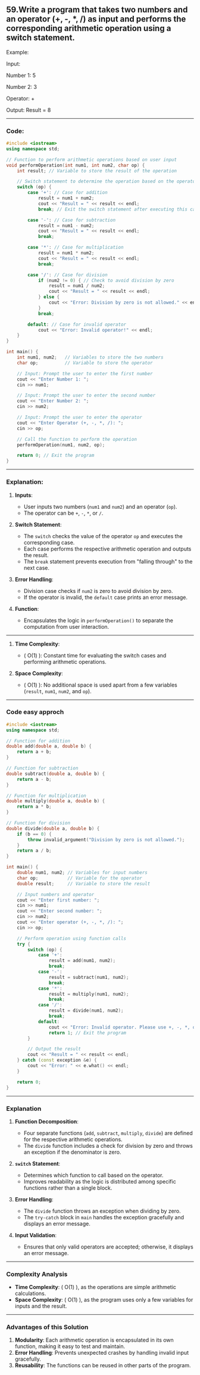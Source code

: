 ## 59.Write a program that takes two numbers and an operator (+, -, *, /) as input and performs the corresponding arithmetic operation using a switch statement.
Example:

Input:

Number 1: 5

Number 2: 3

Operator: +

Output: Result = 8

---

### Code:

```cpp
#include <iostream>
using namespace std;

// Function to perform arithmetic operations based on user input
void performOperation(int num1, int num2, char op) {
    int result; // Variable to store the result of the operation

    // Switch statement to determine the operation based on the operator
    switch (op) {
        case '+': // Case for addition
            result = num1 + num2;
            cout << "Result = " << result << endl;
            break; // Exit the switch statement after executing this case

        case '-': // Case for subtraction
            result = num1 - num2;
            cout << "Result = " << result << endl;
            break;

        case '*': // Case for multiplication
            result = num1 * num2;
            cout << "Result = " << result << endl;
            break;

        case '/': // Case for division
            if (num2 != 0) { // Check to avoid division by zero
                result = num1 / num2;
                cout << "Result = " << result << endl;
            } else {
                cout << "Error: Division by zero is not allowed." << endl;
            }
            break;

        default: // Case for invalid operator
            cout << "Error: Invalid operator!" << endl;
    }
}

int main() {
    int num1, num2;   // Variables to store the two numbers
    char op;          // Variable to store the operator

    // Input: Prompt the user to enter the first number
    cout << "Enter Number 1: ";
    cin >> num1;

    // Input: Prompt the user to enter the second number
    cout << "Enter Number 2: ";
    cin >> num2;

    // Input: Prompt the user to enter the operator
    cout << "Enter Operator (+, -, *, /): ";
    cin >> op;

    // Call the function to perform the operation
    performOperation(num1, num2, op);

    return 0; // Exit the program
}
```

---

### Explanation:

1. **Inputs**:
   - User inputs two numbers (`num1` and `num2`) and an operator (`op`).
   - The operator can be `+`, `-`, `*`, or `/`.

2. **Switch Statement**:
   - The `switch` checks the value of the operator `op` and executes the corresponding case.
   - Each case performs the respective arithmetic operation and outputs the result.
   - The `break` statement prevents execution from "falling through" to the next case.

3. **Error Handling**:
   - Division case checks if `num2` is zero to avoid division by zero.
   - If the operator is invalid, the `default` case prints an error message.

4. **Function**:
   - Encapsulates the logic in `performOperation()` to separate the computation from user interaction.

---

1. **Time Complexity**:
   - \( O(1) \): Constant time for evaluating the switch cases and performing arithmetic operations.

2. **Space Complexity**:
   - \( O(1) \): No additional space is used apart from a few variables (`result`, `num1`, `num2`, and `op`).



---

### **Code easy  approch**
```cpp
#include <iostream>
using namespace std;

// Function for addition
double add(double a, double b) {
    return a + b;
}

// Function for subtraction
double subtract(double a, double b) {
    return a - b;
}

// Function for multiplication
double multiply(double a, double b) {
    return a * b;
}

// Function for division
double divide(double a, double b) {
    if (b == 0) {
        throw invalid_argument("Division by zero is not allowed.");
    }
    return a / b;
}

int main() {
    double num1, num2; // Variables for input numbers
    char op;           // Variable for the operator
    double result;     // Variable to store the result

    // Input numbers and operator
    cout << "Enter first number: ";
    cin >> num1;
    cout << "Enter second number: ";
    cin >> num2;
    cout << "Enter operator (+, -, *, /): ";
    cin >> op;

    // Perform operation using function calls
    try {
        switch (op) {
            case '+':
                result = add(num1, num2);
                break;
            case '-':
                result = subtract(num1, num2);
                break;
            case '*':
                result = multiply(num1, num2);
                break;
            case '/':
                result = divide(num1, num2);
                break;
            default:
                cout << "Error: Invalid operator. Please use +, -, *, or /." << endl;
                return 1; // Exit the program
        }

        // Output the result
        cout << "Result = " << result << endl;
    } catch (const exception &e) {
        cout << "Error: " << e.what() << endl;
    }

    return 0;
}
```

---

### **Explanation**
1. **Function Decomposition**:
   - Four separate functions (`add`, `subtract`, `multiply`, `divide`) are defined for the respective arithmetic operations.
   - The `divide` function includes a check for division by zero and throws an exception if the denominator is zero.
   
2. **`switch` Statement**:
   - Determines which function to call based on the operator.
   - Improves readability as the logic is distributed among specific functions rather than a single block.

3. **Error Handling**:
   - The `divide` function throws an exception when dividing by zero.
   - The `try-catch` block in `main` handles the exception gracefully and displays an error message.

4. **Input Validation**:
   - Ensures that only valid operators are accepted; otherwise, it displays an error message.

---

### **Complexity Analysis**

- **Time Complexity**: \( O(1) \), as the operations are simple arithmetic calculations.
- **Space Complexity**: \( O(1) \), as the program uses only a few variables for inputs and the result.

---

### **Advantages of this Solution**
1. **Modularity**: Each arithmetic operation is encapsulated in its own function, making it easy to test and maintain.
2. **Error Handling**: Prevents unexpected crashes by handling invalid input gracefully.
3. **Reusability**: The functions can be reused in other parts of the program.